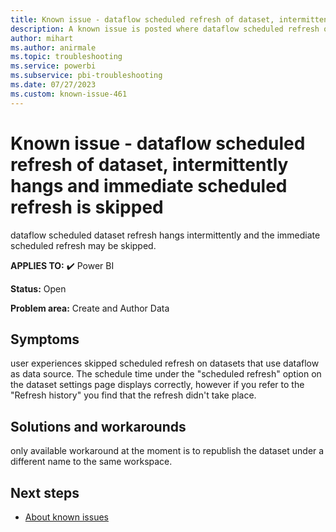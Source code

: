 ```yaml
---
title: Known issue - dataflow scheduled refresh of dataset, intermittently hangs and following scheduled refresh is skipped
description: A known issue is posted where dataflow scheduled refresh of dataset, intermittently hangs and following scheduled refresh is skipped
author: mihart
ms.author: anirmale
ms.topic: troubleshooting  
ms.service: powerbi
ms.subservice: pbi-troubleshooting
ms.date: 07/27/2023
ms.custom: known-issue-461
---
```


# Known issue - dataflow scheduled refresh of dataset, intermittently hangs and immediate scheduled refresh is skipped

 dataflow scheduled dataset refresh hangs intermittently and the immediate scheduled refresh may be skipped.

**APPLIES TO:** ✔️ Power BI

**Status:** Open

**Problem area:** Create and Author Data

## Symptoms

user experiences skipped scheduled refresh on datasets that use dataflow as data source. The schedule time under the "scheduled refresh" option on the dataset settings page displays correctly, however if you refer to the "Refresh history" you find that the refresh didn't take place.

## Solutions and workarounds

only available workaround at the moment is to republish the dataset under a different name to the same workspace.

## Next steps

- [About known issues](/power-bi/troubleshoot/known-issues/power-bi-known-issues)